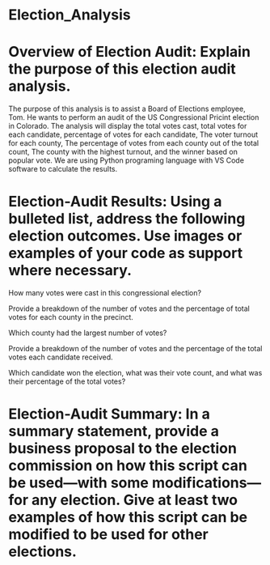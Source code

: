 # Election_Analysis

# Overview of Election Audit: Explain the purpose of this election audit analysis.

The purpose of this analysis is to assist a Board of Elections employee, Tom. He wants to perform an audit of the US Congressional Pricint election in Colorado. The analysis will display the total votes cast, total votes for each candidate, percentage of votes for each candidate, The voter turnout for each county, The percentage of votes from each county out of the total count, The county with the highest turnout, and the winner based on popular vote. We are using Python programing language with VS Code software to calculate the results. 


# Election-Audit Results: Using a bulleted list, address the following election outcomes. Use images or examples of your code as support where necessary.

How many votes were cast in this congressional election?

Provide a breakdown of the number of votes and the percentage of total votes for each county in the precinct.

Which county had the largest number of votes?

Provide a breakdown of the number of votes and the percentage of the total votes each candidate received.

Which candidate won the election, what was their vote count, and what was their percentage of the total votes?

# Election-Audit Summary: In a summary statement, provide a business proposal to the election commission on how this script can be used—with some modifications—for any election. Give at least two examples of how this script can be modified to be used for other elections.


